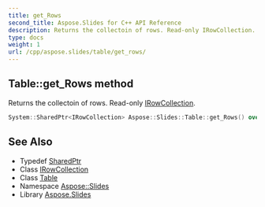 ```yaml
---
title: get_Rows
second_title: Aspose.Slides for C++ API Reference
description: Returns the collectoin of rows. Read-only IRowCollection.
type: docs
weight: 1
url: /cpp/aspose.slides/table/get_rows/
---
```

## Table::get_Rows method


Returns the collectoin of rows. Read-only [IRowCollection](../../irowcollection/).

```cpp
System::SharedPtr<IRowCollection> Aspose::Slides::Table::get_Rows() override
```

## See Also

* Typedef [SharedPtr](../../../system/sharedptr/)
* Class [IRowCollection](../../irowcollection/)
* Class [Table](../)
* Namespace [Aspose::Slides](../../)
* Library [Aspose.Slides](../../../)
